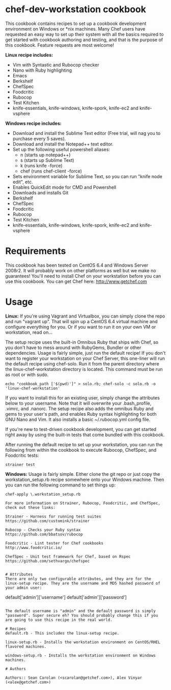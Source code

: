 # chef-dev-workstation cookbook
This cookbook contains recipes to set up a cookbook development environment on Windows or *nix machines.  Many Chef users have requested an easy way to set up their system with all the basics required to get started with cookbook authoring and testing, and that is the purpose of this cookbook. Feature requests are most welcome!

**Linux recipe includes:**
* Vim with Syntastic and Rubocop checker
* Nano with Ruby highlighting
* Emacs
* Berkshelf
* ChefSpec
* Foodcritic
* Rubocop
* Test Kitchen
* knife-essentials, knife-windows, knife-spork, knife-ec2 and knife-vsphere

**Windows recipe includes:**
* Download and install the Sublime Text editor (Free trial, will nag you to purchase every 5 saves).
* Download and install the Notepad++ text editor.
* Set up the following useful powershell aliases:
  + n (starts up notepad++)
  + s (starts up Sublime Text)
  + k (runs knife -force)
  + chef (runs chef-client -force)
* Sets environment variable for Sublime Text, so you can run "knife node edit", etc.
* Enables QuickEdit mode for CMD and Powershell
* Downloads and installs Git
* Berkshelf
* ChefSpec
* Foodcritic
* Rubocop
* Test Kitchen
* knife-essentials, knife-windows, knife-spork, knife-ec2 and knife-vsphere

# Requirements
This cookbook has been tested on CentOS 6.4 and Windows Server 2008r2. It will probably work on other platforms as well but we make no guarantees! You'll need to install Chef on your workstation before you can use this cookbook.  You can get Chef here:  http://www.getchef.com

# Usage
**Linux:**
If you're using Vagrant and Virtualbox, you can simply clone the repo and run "vagrant up".  That will spin up a CentOS 6.4 virtual machine and configure everything for you.  Or if you want to run it on your own VM or workstation, read on...

The setup recipe uses the built-in Omnibus Ruby that ships with Chef, so you don't have to mess around with RubyGems, Bundler or other dependencies. Usage is fairly simple, just run the default recipe! If you don't want to register your workstation on your Chef Server, this one-liner will run the default recipe using chef-solo. Run it from the parent directory where the linux-chef-workstation directory is located. This command must be run as root or with sudo.

```
echo "cookbook_path ['$(pwd)']" > solo.rb; chef-solo -c solo.rb -o 'linux-chef-workstation'
```

If you want to install this for an existing user, simply change the attributes below to your username. Note that it will overwrite your .bash\_profile, .vimrc, and .nanorc. The setup recipe also adds the omnibus Ruby and gems to your user's path, and enables Ruby syntax highlighting for both GNU Nano and Vim. It also installs a basic ~/.rubocop.yml config file.

If you're new to test-driven cookbook development, you can get started right away by using the built-in tests that come bundled with this cookbook. 

After running the default recipe to set up your workstation, you can run the following from within the cookbook to execute Rubocop, ChefSpec, and Foodcritic tests:

```
strainer test
```

**Windows:**
Usage is fairly simple.  Either clone the git repo or just copy the workstation_setup.rb recipe somewhere onto your Windows machine.  Then you can run the following command to set things up:

```
chef-apply \.workstation_setup.rb

For more information on Strainer, Rubocop, Foodcritic, and ChefSpec, check out these links:

Strainer - Harness for running test suites
https://github.com/customink/strainer

Rubocop - Checks your Ruby syntax
https://github.com/bbatsov/rubocop

Foodcritic - Lint tester for Chef cookbooks
http://www.foodcritic.io/

ChefSpec - Unit test framework for Chef, based on Rspec
https://github.com/sethvargo/chefspec


# Attributes
There are only two configurable attributes, and they are for the linux-setup recipe. They are the username and MD5 hashed password of your admin user:

```
default['admin']['username']
default['admin']['password']
```

The default username is "admin" and the default password is simply "password". Super secure eh? You should probably change this if you are going to use this recipe in the real world.

# Recipes
default.rb - This includes the linux-setup recipe.

linux-setup.rb - Installs the workstation environment on CentOS/RHEL flavored machines.

windows-setup.rb - Installs the workstation environment on Windows machines.

# Authors

Authors:: Sean Carolan (<scarolan@getchef.com>), Alex Vinyar (<alex@getchef.com>)
